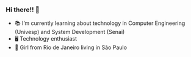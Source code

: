 ### Hi there!! 👋

- 📚 I’m currently learning about technology in Computer Engineering (Univesp) and System Development (Senai)
- 🖥️ Technology enthusiast
- 🐚 Girl from Rio de Janeiro living in São Paulo
 


